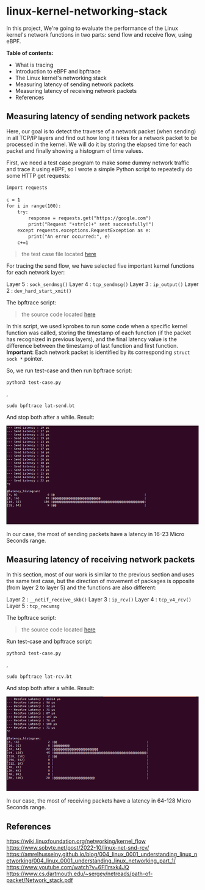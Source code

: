 # linux-kernel-networking-stack

In this project, We're going to evaluate the performance of the Linux kernel's network functions in two parts: send flow and receive flow, using eBPF.

**Table of contents:**

- What is tracing
- Introduction to eBPF and bpftrace  
- The Linux kernel's networking stack  
- Measuring latency of sending network packets  
- Measuring latency of receiving network packets  
- References


## Measuring latency of sending network packets

Here, our goal is to detect the traverse of a network packet (when sending) in all TCP/IP layers and find out how long it takes for a network packet to be processed in the kernel. We will do it by storing the elapsed time for each packet and finally showing a histogram of time values.


First, we need a test case program to make some dummy network traffic and trace it using eBPF, so I wrote a simple Python script to repeatedly do some HTTP get requests:

    import requests
    
    c = 1
    for i in range(100):
        try:
            response = requests.get("https://google.com")
            print("Request "+str(c)+" sent successfully!")
        except requests.exceptions.RequestException as e:
            print("An error occurred:", e)
        c+=1
        
> the test case file located [here](https://github.com/m3hdi-i/linux-kernel-networking-stack/blob/main/src/test-case.py)

For tracing the send flow, we have selected five important kernel functions for each network layer:

Layer 5 :  `sock_sendmsg()`
Layer 4 : `tcp_sendmsg()`
Layer 3 : `ip_output()`
Layer 2 : `dev_hard_start_xmit()`

The bpftrace script:

> the source code located [here](https://github.com/m3hdi-i/linux-kernel-networking-stack/blob/main/src/lat-send.bt)

In this script, we used kprobes to run some code when a specific kernel function was called, storing the timestamp of each function (if the packet has recognized in previous layers), and the final latency value is the difference between the timestamp of last function and first function.
**Important**: Each network packet is identified by its corresponding `struct sock *` pointer.

So, we run test-case and then run bpftrace script:

    python3 test-case.py
,

    sudo bpftrace lat-send.bt
    

And stop both after a while. Result:

![packet send latency](https://github.com/m3hdi-i/linux-kernel-networking-stack/blob/main/src/result-send.png)

In our case, the most of sending packets have a latency in 16-23 Micro Seconds range.

## Measuring latency of receiving network packets
In this section, most of our work is similar to the previous section and uses the same test case, but the direction of movement of packages is opposite (from layer 2 to layer 5) and the functions are also different:

Layer 2 : `__netif_receive_skb()`
Layer 3 : `ip_rcv()`
Layer 4 : `tcp_v4_rcv()`
Layer 5 : `tcp_recvmsg`

The bpftrace script:

> the source code located [here](https://github.com/m3hdi-i/linux-kernel-networking-stack/blob/main/src/lat-rcv.bt)

Run test-case and bpftrace script:

    python3 test-case.py
,

    sudo bpftrace lat-rcv.bt
    

And stop both after a while. Result:

![packet receive latency](https://github.com/m3hdi-i/linux-kernel-networking-stack/blob/main/src/result-receive.png)

In our case, the most of receiving packets have a latency in 64-128 Micro Seconds range.

## References

https://wiki.linuxfoundation.org/networking/kernel_flow
https://www.sobyte.net/post/2022-10/linux-net-snd-rcv/
https://amrelhusseiny.github.io/blog/004_linux_0001_understanding_linux_networking/004_linux_0001_understanding_linux_networking_part_1/
https://www.youtube.com/watch?v=6Fl1rsxk4JQ
https://www.cs.dartmouth.edu/~sergey/netreads/path-of-packet/Network_stack.pdf

